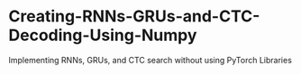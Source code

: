 # Creating-RNNs-GRUs-and-CTC-Decoding-Using-Numpy
Implementing RNNs, GRUs, and CTC search without using PyTorch Libraries
